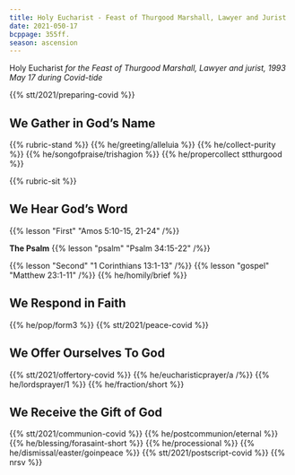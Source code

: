 ```yaml
---
title: Holy Eucharist - Feast of Thurgood Marshall, Lawyer and Jurist
date: 2021-050-17
bcppage: 355ff.
season: ascension
---
```

Holy Eucharist
_for the Feast of  Thurgood Marshall, Lawyer and jurist, 1993
May 17
during Covid-tide_

{{% stt/2021/preparing-covid %}}

## We Gather in God’s Name
{{% rubric-stand %}}
{{% he/greeting/alleluia %}}
{{% he/collect-purity %}}
{{% he/songofpraise/trishagion %}}
{{% he/propercollect stthurgood %}}

{{% rubric-sit %}}
## We Hear God’s Word
{{% lesson "First" "Amos 5:10-15, 21-24" /%}}

**The Psalm**
{{% lesson "psalm" "Psalm 34:15-22" /%}}

{{% lesson "Second" "1 Corinthians 13:1-13" /%}}
{{% lesson "gospel" "Matthew 23:1-11" /%}}
{{% he/homily/brief %}}

## We Respond in Faith
{{% he/pop/form3 %}}
{{% stt/2021/peace-covid %}}

## We Offer Ourselves To God
{{% stt/2021/offertory-covid %}}
{{% he/eucharisticprayer/a /%}}
{{% he/lordsprayer/1 %}}
{{% he/fraction/short %}}

## We Receive the Gift of God
{{% stt/2021/communion-covid %}}
{{% he/postcommunion/eternal %}}
{{% he/blessing/forasaint-short %}}
{{% he/processional %}}
{{% he/dismissal/easter/goinpeace %}}
{{% stt/2021/postscript-covid %}}
{{% nrsv %}}

